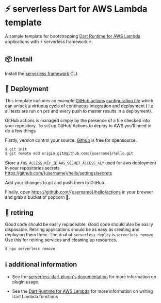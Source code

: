 # ⚡️ serverless Dart for AWS Lambda template

A sample template for bootstrapping [Dart Runtime for AWS Lambda](https://github.com/awslabs/aws-lambda-dart-runtime) applications with ⚡ serverless framework ⚡.

## 📦 Install

Install the [serverless framework](https://www.serverless.com/framework/docs/getting-started/) CLI.


## 🛵 Deployment

This template includes an example [GitHub actions](https://github.com/features/actions) [configuration file](.github/workflows/main.yml) which can unlock a virtuous cycle of continuous integration and deployment
( i.e all tests are run on prs and every push to master results in a deployment).

GitHub actions is managed simply by the presence of a file checked into your repository. To set up GitHub Actions to deploy to AWS you'll need to do a few things

Firstly, version control your source. [Github](https://github.com/) is free for opensource.

```bash
$ git init
$ git remote add origin git@github.com:{username}/hello.git
```

Store a `AWS_ACCESS_KEY_ID` `AWS_SECRET_ACCESS_KEY` used for aws deployment in your repositories secrets https://github.com/{username}/hello/settings/secrets

Add your changes to git and push them to GitHub.

Finally, open https://github.com/{username}/hello/actions in your browser and grab a bucket of popcorn 🍿.

## 👴 retiring

Good code should be easily replaceable. Good code should also be easily disposable. Retiring applications should be as easy as creating and deploying them them. The dual of `serverless deploy` is `serverless remove`. Use this for retiring services and cleaning up resources.

```bash
$ npx serverless remove
```

## ℹ️  additional information

* See the [serverless-dart plugin's documentation](https://github.com/katallaxie/serverless-dart) for more information on plugin usage.

* See the [Dart Runtime for AWS Lambda](https://github.com/awslabs/aws-lambda-dart-runtime) for more information on writing Dart Lambda functions
